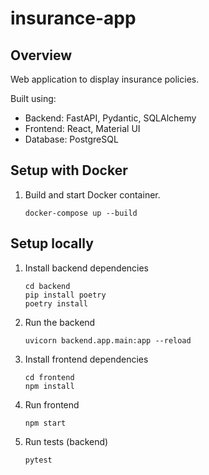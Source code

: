 # insurance-app
## Overview
Web application to display insurance policies. 

Built using:
- Backend: FastAPI, Pydantic, SQLAlchemy
- Frontend: React, Material UI
- Database: PostgreSQL



## Setup with Docker
1. Build and start Docker container. 
    ```shell
    docker-compose up --build
    ```

## Setup locally
1. Install backend dependencies
    ```shell
    cd backend
    pip install poetry
    poetry install
    ```

2. Run the backend
    ```shell
    uvicorn backend.app.main:app --reload
    ```

3. Install frontend dependencies 
    ```shell
    cd frontend
    npm install
    ```

4. Run frontend
    ```shell
    npm start
    ```

5. Run tests (backend)
    ```shell
    pytest
    ```

